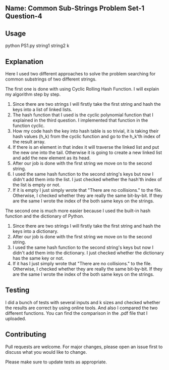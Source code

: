 ## Name: Common Sub-Strings Problem Set-1 Question-4 

## Usage
python PS1.py string1 string2 k

## Explanation
Here I used two different approaches to solve the problem searching for common substrings of two different strings.

The first one is done with using Cyclic Rolling Hash Function. I will explain my algorithm step by step.

1. Since there are two strings I will firstly take the first string and hash the keys into a list of linked lists. 
2. The hash function that I used is the cyclic polynomial function that I explained in the third question. I implemented that function in the function cyclic.
3. How my code hash the key into hash table is so trivial, it is taking their hash values (h_k) from the cyclic function and go to the h_k'th index of the result array.
4. If there is an element in that index it will traverse the linked list and put the new one into the tail. Otherwise it is going to create a new linked list and add the new element as its head.
5. After our job is done with the first string we move on to the second string.
6. I used the same hash function to the second string's keys but now I didn't add them into the list. I just checked whether the hash'th index of the list is empty or not.
7. If it is empty I just simply wrote that "There are no collisions." to the file. Otherwise, I checked whether they are really the same bit-by-bit. If they are the same I wrote the index of the both same keys on the strings.

The second one is much more easier because I used the built-in hash function and the dictionary of Python.

1. Since there are two strings I will firstly take the first string and hash the keys into a dictionary.
5. After our job is done with the first string we move on to the second string.
6. I used the same hash function to the second string's keys but now I didn't add them into the dictionary. I just checked whether the dictionary has the same key or not.
7. If it has I just simply wrote that "There are no collisions." to the file. Otherwise, I checked whether they are really the same bit-by-bit. If they are the same I wrote the index of the both same keys on the strings.


## Testing
I did a bunch of tests with several inputs and k sizes and checked whether the results are correct by using online tools. And also I compared the two different functions. You can find the comparison in the .pdf file that I uploaded.

## Contributing
Pull requests are welcome. For major changes, please open an issue first to discuss what you would like to change.

Please make sure to update tests as appropriate.
